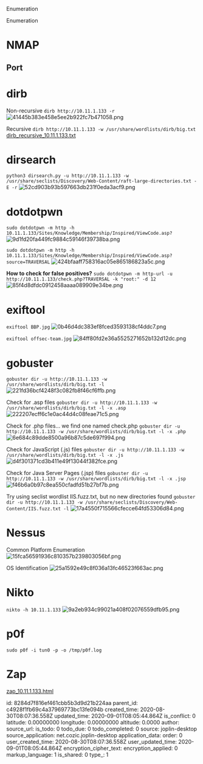 Enumeration

Enumeration

# NMAP
## Port


# dirb
Non-recursive
`dirb http://10.11.1.133 -r`
![41445b383e458e5ee2b922fc7b471058.png](:/ce7e044193cf4956b607d9bd32ce7ea1)

Recursive
`dirb http://10.11.1.133 -w /usr/share/wordlists/dirb/big.txt`
[dirb_recursive_10.11.1.133.txt](:/415c8c6d1f8340f3ba899fd0b61356d3)


# dirsearch
`python3 dirsearch.py -u http://10.11.1.133 -w /usr/share/seclists/Discovery/Web-Content/raft-large-directories.txt -E -r`
![52cd903b93b597663db231f0eda3acf9.png](:/75b1b1ad37ce40b6a35f1ff8046632d9)





# dotdotpwn
`sudo dotdotpwn -m http -h 10.11.1.133/Sites/Knowledge/Membership/Inspired/ViewCode.asp?`
![9d1fd20fa449fc9884c59146f39738ba.png](:/3c52d37a30244a8faf1701eafbb56dcf)

`sudo dotdotpwn -m http -h 10.11.1.133/Sites/Knowledge/Membership/Inspired/ViewCode.asp?source=TRAVERSAL`
![424bfaaff758316ac05e865186823a5c.png](:/ff5c10f1e8ea4bb4b30f596eec589415)

**How to check for false positives?**
`sudo dotdotpwn -m http-url -u http://10.11.1.133/check.php?TRAVERSAL -k "root:" -d 12`
![85f4d8dfdc0912458aaaa089909e34be.png](:/61997d2e94a949849c632e3c7077c7da)




# exiftool
`exiftool BBP.jpg`
![0b46d4dc383ef8fced3593138cf4ddc7.png](:/c37a710b8fcb420994b425196cdd7d58)

`exiftool offsec-team.jpg`
![84ff80fd2e36a5525271652b132d12dc.png](:/a3e776d2ef914f5b8fedefd7e42275a8)


# gobuster
`gobuster dir -u http://10.11.1.133 -w /usr/share/wordlists/dirb/big.txt -l`
![221fd36bcf4248f3c082fb8f46cf6ffb.png](:/34b3e9fcb4244ee299817b57c787e2f8)

Check for .asp files
`gobuster dir -u http://10.11.1.133 -w /usr/share/wordlists/dirb/big.txt -l -x .asp`
![222207ecff6c1e0ac44d4c08feae71c5.png](:/5dc271f81b3246e59397cfb918ffbe46)

Check for .php files... we find one named check.php
`gobuster dir -u http://10.11.1.133 -w /usr/share/wordlists/dirb/big.txt -l -x .php`
![6e684c89dde8500a96b87c5de697f994.png](:/6ab01e4d60a24316aae3aa52f1405f35)

Check for JavaScript (.js) files
`gobuster dir -u http://10.11.1.133 -w /usr/share/wordlists/dirb/big.txt -l -x .js`
![d4f301371cd3b411e49f13044f382fce.png](:/ccfd3857490a4769a1e1e5c89816de88)

Check for Java Server Pages (.jsp) files
`gobuster dir -u http://10.11.1.133 -w /usr/share/wordlists/dirb/big.txt -l -x .jsp`
![f46b6a0b97c8ea550cfadfd51b27bf7b.png](:/df2f683c0090420cba6367f8d53586f5)

Try using seclist wordlist IIS.fuzz.txt, but no new directories found
`gobuster dir -u http://10.11.1.133 -w /usr/share/seclists/Discovery/Web-Content/IIS.fuzz.txt -l`
![17a4550f715566cfecce64fd53306d84.png](:/d5de8ca86a934c03803b267ac0c426ed)



# Nessus
Common Platform Enumeration
![15fca56591936c810357b239803056bf.png](:/92cf7efed1344dd89182fc95ed95b145)

OS Identification
![25a1592e49c8f036a13fc46523f663ac.png](:/ad61fb1fe28b4e319266c8225153250a)



# Nikto
`nikto -h 10.11.1.133`
![9a2eb934c99021a408f02076559dfb95.png](:/1888b85ed21443619a08204225641de0)



# p0f
`sudo p0f -i tun0 -p -o /tmp/p0f.log`






# Zap
[zap_10.11.1.133.html](:/f128692ab6444b46a481845a73caddbf)




id: 8284d7f816ef461cbb5b3d9d21b224aa
parent_id: c4928f1fb69c4a37969773bc13fe094b
created_time: 2020-08-30T08:07:36.558Z
updated_time: 2020-09-01T08:05:44.864Z
is_conflict: 0
latitude: 0.00000000
longitude: 0.00000000
altitude: 0.0000
author: 
source_url: 
is_todo: 0
todo_due: 0
todo_completed: 0
source: joplin-desktop
source_application: net.cozic.joplin-desktop
application_data: 
order: 0
user_created_time: 2020-08-30T08:07:36.558Z
user_updated_time: 2020-09-01T08:05:44.864Z
encryption_cipher_text: 
encryption_applied: 0
markup_language: 1
is_shared: 0
type_: 1